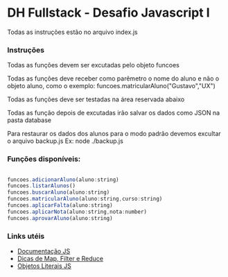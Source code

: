 # DH Fullstack - Desafio Javascript I

Todas as instruções estão no arquivo index.js

 ### Instruções
   
Todas as funções devem ser excutadas pelo objeto funcoes

Todas as funções deve receber como parêmetro o nome do aluno e não o objeto aluno, como o exemplo:
funcoes.matricularAluno("Gustavo","UX")

Todas as funções deve ser testadas na área reservada abaixo 

Todas as função depois de excutadas irão salvar os dados como JSON na pasta database

Para restaurar os dados dos alunos para o modo padrão devemos excultar o arquivo backup.js
Ex: node ./backup.js

 ### Funções disponíveis:
  
 ```javascript

funcoes.adicionarAluno(aluno:string)
funcoes.listarAlunos()
funcoes.buscarAluno(aluno:string)
funcoes.matricularAluno(aluno:string,curso:string)
funcoes.aplicarFalta(aluno:string)
funcoes.aplicarNota(aluno:string,nota:number)
funcoes.aprovarAluno(aluno:string)

   ```

### Links utéis
   - [Documentação JS](https://developer.mozilla.org/pt-BR/docs/Web/JavaScript)
   - [Dicas de Map, Filter e Reduce](https://desenvolvimentoparaweb.com/javascript/map-filter-reduce-javascript/)
   - [Objetos Literais JS](https://tableless.com.br/javascript-objetos-literais-vs-funcoes-construtoras/)



    

    
